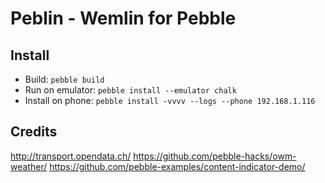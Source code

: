 # Peblin - Wemlin for Pebble

## Install
- Build: `pebble build`
- Run on emulator: `pebble install --emulator chalk`
- Install on phone: `pebble install -vvvv --logs --phone 192.168.1.116`

## Credits
http://transport.opendata.ch/
https://github.com/pebble-hacks/owm-weather/
https://github.com/pebble-examples/content-indicator-demo/
